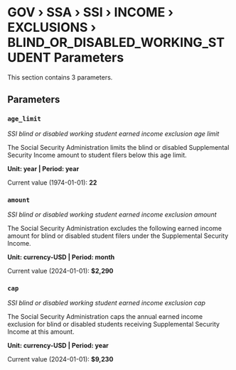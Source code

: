 # GOV › SSA › SSI › INCOME › EXCLUSIONS › BLIND_OR_DISABLED_WORKING_STUDENT Parameters

This section contains 3 parameters.

## Parameters

### `age_limit`
*SSI blind or disabled working student earned income exclusion age limit*

The Social Security Administration limits the blind or disabled Supplemental Security Income amount to student filers below this age limit.

**Unit: year | Period: year**

Current value (1974-01-01): **22**


### `amount`
*SSI blind or disabled working student earned income exclusion amount*

The Social Security Administration excludes the following earned income amount for blind or disabled student filers under the Supplemental Security Income.

**Unit: currency-USD | Period: month**

Current value (2024-01-01): **$2,290**


### `cap`
*SSI blind or disabled working student earned income exclusion cap*

The Social Security Administration caps the annual earned income exclusion for blind or disabled students receiving Supplemental Security Income at this amount.

**Unit: currency-USD | Period: year**

Current value (2024-01-01): **$9,230**

